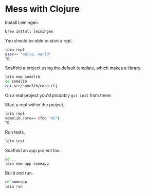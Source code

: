 # Mess with Clojure

Install Leiningen.

```bash
brew install leiningen
```

You should be able to start a repl.

```bash
lein repl
user=> "Hello, world"
^D
```

Scaffold a project using the default template, which makes a library.

```bash
lein new somelib
cd somelib
cat src/somelib/core.clj
```

On a real project you'd probably `git init` from there.

Start a repl within the project.

```bash
lein repl
somelib.core=> (foo "ok")
^D
```

Run tests.

```bash
lein test
```

Scaffold an app project too.

```bash
cd ..
lein new app someapp
```

Build and run.

```bash
cd someapp
lein run
```
